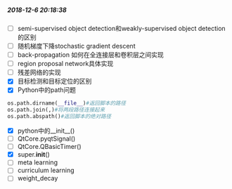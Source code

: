 ##### 2018-12-6 20:18:38

- [ ] semi-supervised object detection和weakly-supervised object detection的区别
- [ ] 随机梯度下降stochastic gradient descent
- [ ] back-propagation 如何在全连接层和卷积层之间实现
- [ ] region proposal network具体实现
- [ ] 残差网络的实现
- [x] 目标检测和目标定位的区别
- [x] Python中的path问题

```python
os.path.dirname(__file__)#返回脚本的路径
os.path.join(,)#将两段路径连接起来
os.path.abspath()#返回脚本的绝对路径
```

- [x] python中的__init__()
- [ ] QtCore.pyqtSignal()
- [ ] QtCore.QBasicTimer()
- [x] super.__init__()
- [ ] meta learning
- [ ] curriculum learning
- [ ] weight_decay